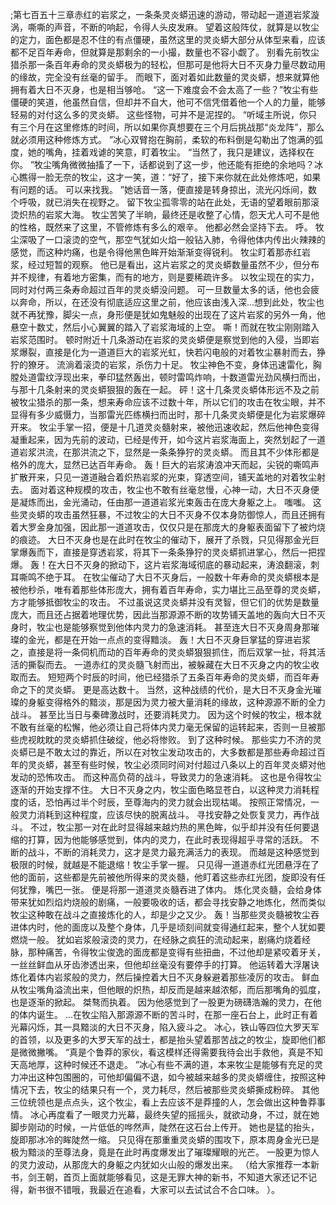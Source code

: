 ;第七百五十三章赤红的岩浆之，一条条灵炎蟒迅速的游动，带动起一道道岩浆漩涡，嘶嘶的声音，不断的响起，令得人头皮发麻。
望着这般阵仗，就算是以牧尘的定力，面色都是忍不住的有点僵硬，虽然这里的灵炎蟒大部分从体型来看，应该都不足百年寿命，但就算是那剩余的一小撮，数量也不容小觑了。
别看先前牧尘猎杀那一条百年寿命的灵炎蟒极为的轻松，但那可是他将大日不灭身力量尽数动用的缘故，完全没有丝毫的留手。
而眼下，面对着如此数量的灵炎蟒，想来就算他拥有着大日不灭身，也是相当够呛。
“这一下难度会不会太高了一些？”牧尘有些僵硬的笑道，他虽然自信，但却并不自大，他可不信凭借着他一个人的力量，能够轻易的对付这么多的灵炎蟒。
这些怪物，可并不是泥捏的。
“听域主所说，你只有三个月在这里修炼的时间，所以如果你真想要在三个月后挑战那“炎龙阵”，那么就必须用这种修炼方式。
”冰心双臂抱在胸前，柔软的布料倒是勾勒出了饱满的弧度，她的嘴角，挂着戏谑的笑意，盯着牧尘。
“当然了，我只是建议，选择权在你。
”牧尘嘴角微微抽搐了一下，话都说到了这一步，他还能有拒绝的余地吗？冰心瞧得一脸无奈的牧尘，这才一笑，道：“好了，接下来你就在此处修炼吧，如果有问题的话。
可以来找我。
”她话音一落，便直接是转身掠出，流光闪烁间，数个呼吸，就已消失在视野之。
留下牧尘孤零零的站在此处，无语的望着眼前那滚烫炽热的岩浆大海。
牧尘苦笑了半晌，最终还是收整了心情，怨天尤人可不是他的性格，既然来了这里，不管修炼有多么的艰辛。
他都必然会坚持下去。
呼。
牧尘深吸了一口滚烫的空气，那空气犹如火焰一般钻入肺，令得他体内传出火辣辣的感觉，而这种灼痛，也是令得他黑色眸开始渐渐变得锐利。
牧尘盯着那赤红岩浆，经过短暂的观察。
他已是看出，这片岩浆之的灵炎蟒数量虽然不少，但分布并不规律，有着地方密集，而有的地方，则是要稀疏许多。
以牧尘现在的实力，同时对付两三条寿命超过百年的灵炎蟒没问题。
可一旦数量太多的话，他也会疲以奔命，所以，在还没有彻底适应这里之前，他应该由浅入深…想到此处，牧尘也就不再犹豫，脚尖一点，身形便是犹如鬼魅般的出现在了这片岩浆的另外一角，他悬空十数丈，然后小心翼翼的踏入了岩浆海域的上空。
嘶！而就在牧尘刚刚踏入岩浆范围时。
顿时附近十几条游动在岩浆的灵炎蟒便是察觉到他的入侵，当即岩浆爆裂，直接是化为一道道巨大的岩浆光虹，快若闪电般的对着牧尘暴射而去，狰狞的獠牙。
流淌着滚烫的岩浆，杀伤力十足。
牧尘神色不变，身体迅速雷化，胸膛处道雷纹浮现出来，拳印猛然轰出，顿时雷鸣炸响，十数道雷光劲风横扫而出，与那十几条射来的灵炎蟒狠狠的轰在一起。
砰！这十几条灵炎蟒体形远不及之前被牧尘猎杀的那一条，想来寿命应该不过数十年，所以它们的攻击在牧尘眼，并不显得有多少威慑力，当那雷光匹练横扫而出时，那十几条灵炎蟒便是化为岩浆爆碎开来。
牧尘手掌一招，便是十几道灵炎髓射来，被他迅速收起，然后他神色变得凝重起来，因为先前的波动，已经是传开，如今这片岩浆海面上，突然划起了一道道岩浆洪流，在那洪流之下，显然是一条条狰狞的灵炎蟒。
而且其不少体形都是格外的庞大，显然已达百年寿命。
轰！巨大的岩浆涛浪冲天而起，尖锐的嘶鸣声扩散开来，只见一道道融合着炽热岩浆的光束，穿透空间，铺天盖地的对着牧尘射去。
面对着这种规模的攻击，牧尘也不敢有丝毫怠慢，心神一动，大日不灭身便是凝炼而出，金光涌动，任由那一道道岩浆光束轰击在庞大身躯之上。
嗤嗤。
这些灵炎蟒的攻击虽然狂暴，不过牧尘的大日不灭身不仅本身防御惊人，而且还拥有着大罗金身加强，因此那一道道攻击，仅仅只是在那庞大的身躯表面留下了被灼烧的痕迹。
大日不灭身也是在此时在牧尘的催动下，展开了杀戮，只见得那金光巨掌爆轰而下，直接是穿透岩浆，将其下一条条狰狞的灵炎蟒抓进掌心，然后一把捏爆。
轰！在大日不灭身的掀动下，这片岩浆海域彻底的暴动起来，涛浪翻滚，刺耳嘶鸣不绝于耳。
在牧尘催动了大日不灭身后，一般数十年寿命的灵炎蟒根本是被他秒杀，唯有着那些体形庞大，拥有着百年寿命，实力堪比三品至尊的灵炎蟒，方才能够抵御牧尘的攻击。
不过虽说这灵炎蟒并没有灵智，但它们的优势是数量庞大，而且还占据着地理优势，因此当那源源不断的攻势铺天盖地的轰向大日不灭身时，牧尘也是能够察觉到他体内灵力的急速消耗。
甚至连大日不灭身周身那璀璨的金光，都是在开始一点点的变得黯淡。
轰！大日不灭身巨掌猛的穿进岩浆之，直接是将一条伺机而动的百年寿命的灵炎蟒狠狠抓住，而后双掌一扯，将其活活的撕裂而去。
一道赤红的灵炎髓飞射而出，被躲藏在大日不灭身之内的牧尘收取而去。
短短两个时辰的时间，他已经猎杀了五条百年寿命的灵炎蟒，而百年寿命之下的灵炎蟒。
更是高达数十。
当然，这种战绩的代价，是大日不灭身金光璀璨的身躯变得格外的黯淡，那是因为灵力被大量消耗的缘故，这种源源不断的全力战斗。
甚至比当日与秦碑激战时，还要消耗灵力。
因为这个时候的牧尘，根本就不敢有丝毫的松懈，他必须让自己将体内灵力毫无保留的运转起来，否则一旦被那些虎视眈眈的灵炎蟒抓住破绽，他必将惨败。
到了这种时候。
那些实力不济的灵炎蟒已是不敢太过的靠近，所以在对牧尘发动攻击的，大多数都是那些寿命超过百年的灵炎蟒，甚至有些时候，牧尘必须同时间对付超过八条以上的百年灵炎蟒对他发动的恐怖攻击。
而这种高负荷的战斗，导致灵力的急速消耗。
这也是令得牧尘逐渐的开始支撑不住。
大日不灭身之内，牧尘面色略显苍白，以这种灵力消耗程度的话，恐怕再过半个时辰，至尊海内的灵力就会出现枯竭。
按照正常情况，一般灵力消耗到这种程度，应该尽快的脱离战斗。
寻找安静之处恢复灵力，再作战斗。
不过，牧尘那一对在此时显得越来越灼热的黑色眸，似乎却并没有任何要退缩的打算，因为他能够感觉到，体内的灵力，在此时表现得超乎寻常的活跃。
不断的战斗，不断的消耗灵力，这才是灵力最充满活力的表现。
而越是这种感觉到极限的时候，就越是不能退缩！牧尘手掌一握。
只见得一道道赤红光团悬浮在了他的面前，这些都是先前被他所得来的灵炎髓，他盯着这些赤红光团，旋即没有任何犹豫，嘴巴一张。
便是将那一道道灵炎髓吞进了体内。
炼化灵炎髓，会给身体带来犹如烈焰灼烧般的剧痛，一般要吸收的话，都会寻找安静之地炼化，然而类似牧尘这种敢在战斗之直接炼化的人，却是少之又少。
轰！当那些灵炎髓被牧尘吞进体内时，他的面庞以及整个身体，几乎是顷刻间就变得通红起来，整个人犹如要燃烧一般。
犹如岩浆般滚烫的灵力，在经脉之疯狂的流动起来，剧痛灼烧着经脉，那种痛苦，令得牧尘俊逸的面庞都是变得有些扭曲，不过他却是紧咬着牙关，一丝丝鲜血从牙齿渗透出来，但他却丝毫没有要停手的打算。
他运转着大浮屠诀炼化着体内岩浆般的灵力，然后操控着大日不灭身躲避着那些凌厉的攻击。
鲜血从牧尘嘴角溢流出来，但他眼的炽热，却反而是越来越浓郁，而后那嘴角的弧度，也是逐渐的掀起。
桀骜而执着。
因为他感觉到了一股更为磅礴浩瀚的灵力，在他的体内诞生。
…在牧尘陷入那源源不断的苦斗时，在那一座石台上，此时正有着光幕闪烁，其一具黯淡的大日不灭身，陷入疲斗之。
冰心，铁山等四位大罗天军的首领，以及更多的大罗天军的战士，都是抬头望着那苦战之的牧尘，旋即他们都是微微撇嘴。
“真是个鲁莽的家伙，看这模样还得需要我待会出手救他，真是不知天高地厚，这种时候还不退走。
”冰心有些不满的道，本来牧尘是能够有充足的灵力冲出这种包围圈的，可他却偏偏不退，如今被越来越多的灵炎蟒缠住，按照这种情况下去，牧尘的结果只有一个，灵力耗尽，然后被那些灵炎蟒撕成粉碎。
其他三位统领也是点点头，这个牧尘，看上去应该不是莽撞的人，怎会做出这种鲁莽事情。
冰心再度看了一眼灵力光幕，最终失望的摇摇头，就欲动身，不过，就在她脚步刚动的时候，一片低低的哗然声，陡然在这石台上传开。
她也是猛的抬头，旋即那冰冷的眸陡然一缩。
只见得在那重重灵炎蟒的围攻下，原本周身金光已是极为黯淡的至尊法身，竟是在此时再度爆发出了璀璨耀眼的光芒。
一股更为惊人的灵力波动，从那庞大的身躯之内犹如火山般的爆发出来。
（给大家推荐一本新书，剑王朝，首页上面就能够看见，这是无罪大神的新书，不知道大家还记不记得，新书很不错哦，我最近在追看，大家可以去试试合不合口味。
）。
